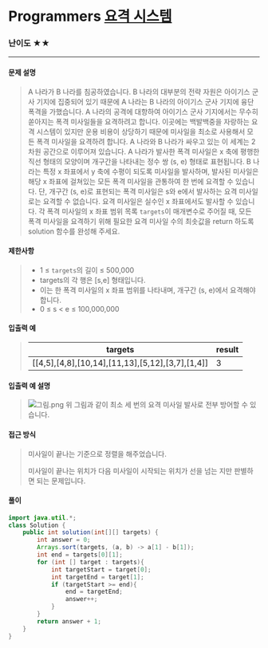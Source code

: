# Programmers [요격 시스템](https://school.programmers.co.kr/learn/courses/30/lessons/181188)

### 난이도 ★★

---

#### 문제 설명

> A 나라가 B 나라를 침공하였습니다. B 나라의 대부분의 전략 자원은 아이기스 군사 기지에 집중되어 있기 때문에 A 나라는 B 나라의 아이기스 군사 기지에 융단폭격을 가했습니다.
>A 나라의 공격에 대항하여 아이기스 군사 기지에서는 무수히 쏟아지는 폭격 미사일들을 요격하려고 합니다. 이곳에는 백발백중을 자랑하는 요격 시스템이 있지만 운용 비용이 상당하기 때문에 미사일을 최소로 사용해서 모든 폭격 미사일을 요격하려 합니다.
> A 나라와 B 나라가 싸우고 있는 이 세계는 2 차원 공간으로 이루어져 있습니다. A 나라가 발사한 폭격 미사일은 x 축에 평행한 직선 형태의 모양이며 개구간을 나타내는 정수 쌍 (s, e) 형태로 표현됩니다. B 나라는 특정 x 좌표에서 y 축에 수평이 되도록 미사일을 발사하며, 발사된 미사일은 해당 x 좌표에 걸쳐있는 모든 폭격 미사일을 관통하여 한 번에 요격할 수 있습니다. 단, 개구간 (s, e)로 표현되는 폭격 미사일은 s와 e에서 발사하는 요격 미사일로는 요격할 수 없습니다. 요격 미사일은 실수인 x 좌표에서도 발사할 수 있습니다.
> 각 폭격 미사일의 x 좌표 범위 목록 `targets`이 매개변수로 주어질 때, 모든 폭격 미사일을 요격하기 위해 필요한 요격 미사일 수의 최솟값을 return 하도록 solution 함수를 완성해 주세요.

#### 제한사항

>- 1 ≤ `targets`의 길이 ≤ 500,000
>- targets의 각 행은 [s,e] 형태입니다.
>  - 이는 한 폭격 미사일의 x 좌표 범위를 나타내며, 개구간 (s, e)에서 요격해야 합니다.
>  - 0 ≤ s < e ≤ 100,000,000

#### 입출력 예

> | targets                                          | result |
> | ------------------------------------------------ | ------ |
> | [[4,5],[4,8],[10,14],[11,13],[5,12],[3,7],[1,4]] | 3      |

#### 입출력 예 설명

>![그림.png](https://grepp-programmers.s3.ap-northeast-2.amazonaws.com/files/production/9641b37b-9c9d-4eec-bd92-bec75acf2338/%EA%B7%B8%EB%A6%BC.png)
>위 그림과 같이 최소 세 번의 요격 미사일 발사로 전부 방어할 수 있습니다.

#### 접근 방식

> 미사일이 끝나는 기준으로 정렬을 해주었습니다.
>
> 미사일이 끝나는 위치가 다음 미사일이 시작되는 위치가 선을 넘는 지만 판별하면 되는 문제입니다.

#### 풀이

```java
import java.util.*;
class Solution {
    public int solution(int[][] targets) {
        int answer = 0;
        Arrays.sort(targets, (a, b) -> a[1] - b[1]);
        int end = targets[0][1];
        for (int [] target : targets){
            int targetStart = target[0];
            int targetEnd = target[1];
            if (targetStart >= end){
                end = targetEnd;
                answer++;
            }
        }
        return answer + 1;
    }
}
```

